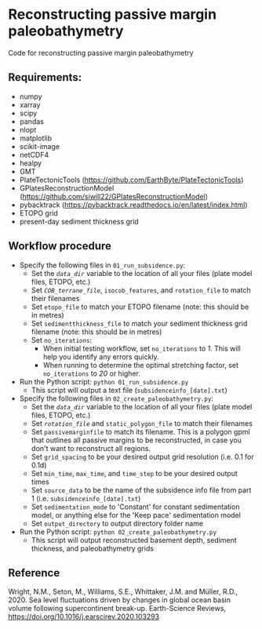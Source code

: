 # Reconstructing passive margin paleobathymetry

Code for reconstructing passive margin paleobathymetry


## Requirements:
- numpy
- xarray
- scipy
- pandas
- nlopt
- matplotlib
- scikit-image
- netCDF4
- healpy
- GMT
- PlateTectonicTools (https://github.com/EarthByte/PlateTectonicTools)
- GPlatesReconstructionModel (https://github.com/siwill22/GPlatesReconstructionModel)
- pybacktrack (https://pybacktrack.readthedocs.io/en/latest/index.html)
- ETOPO grid
- present-day sediment thickness grid


## Workflow procedure
- Specify the following files in `01_run_subsidence.py`:
    + Set the *`data_dir`* variable to the location of all your files (plate model files, ETOPO, etc.)
    + Set *`COB_terrane_file`*, `isocob_features`, and `rotation_file` to match their filenames
    + Set `etopo_file` to match your ETOPO filename (note: this should be in metres)
    + Set `sedimentthickness_file` to match your sediment thickness grid filename (note: this should be in metres)
    + Set `no_iterations`:
        * When initial testing workflow, set `no_iterations` to *1*. This will help you identify any errors quickly.
        * When running to determine the optimal stretching factor, set `no_iterations` to *20* or higher.
- Run the Python script:
      `python 01_run_subsidence.py`
    + This script will output a text file (`subsidenceinfo_[date].txt`)
- Specify the following files in `02_create_paleobathymetry.py`:
    + Set the *`data_dir`* variable to the location of all your files (plate model files, ETOPO, etc.)
    + Set *`rotation_file`* and `static_polygon_file` to match their filenames
    + Set `passivemarginfile` to match its filename. This is a polygon gpml that outlines all passive margins to be reconstructed, in case you don't want to reconstruct all regions.
    + Set `grid_spacing` to be your desired output grid resolution (i.e. 0.1 for 0.1d)
    + Set `min_time`, `max_time`, and `time_step` to be your desired output times
    + Set `source_data` to be the name of the subsidence info file from part 1 (i.e. `subsidenceinfo_[date].txt`)
    + Set `sedimentation_mode` to 'Constant' for constant sedimentation model, or anything else for the 'Keep pace' sedimentation model
    + Set `output_directory` to output directory folder name
- Run the Python script:
      `python 02_create_paleobathymetry.py`
    + This script will output reconstructed basement depth, sediment thickness, and paleobathymetry grids

## Reference
Wright, N.M., Seton, M., Williams, S.E., Whittaker, J.M. and Müller, R.D., 2020. Sea level fluctuations driven by changes in global ocean basin volume following supercontinent break-up. Earth-Science Reviews, https://doi.org/10.1016/j.earscirev.2020.103293
